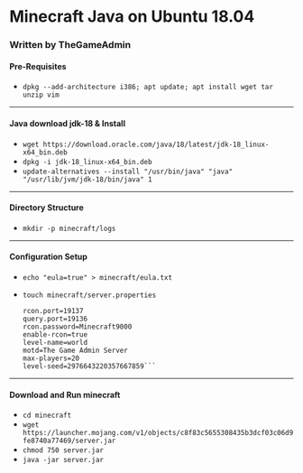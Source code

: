 # Minecraft Java on Ubuntu 18.04
### Written by TheGameAdmin

#### Pre-Requisites 
-  `dpkg --add-architecture i386; apt update; apt install wget tar unzip vim`
---
#### Java download jdk-18 & Install
-  `wget https://download.oracle.com/java/18/latest/jdk-18_linux-x64_bin.deb`
-  `dpkg -i jdk-18_linux-x64_bin.deb`
-  `update-alternatives --install "/usr/bin/java" "java" "/usr/lib/jvm/jdk-18/bin/java" 1`
---
#### Directory Structure
-  `mkdir -p minecraft/logs`
---
#### Configuration Setup
-  `echo "eula=true" > minecraft/eula.txt`

-  `touch minecraft/server.properties`
	```server-port=19135 
	rcon.port=19137
	query.port=19136
	rcon.password=Minecraft9000
	enable-rcon=true
	level-name=world
	motd=The Game Admin Server
	max-players=20
	level-seed=2976643220357667859```
---
#### Download and Run minecraft
-  `cd minecraft` 
-  `wget https://launcher.mojang.com/v1/objects/c8f83c5655308435b3dcf03c06d9fe8740a77469/server.jar`
-  `chmod 750 server.jar`
-  `java -jar server.jar`

